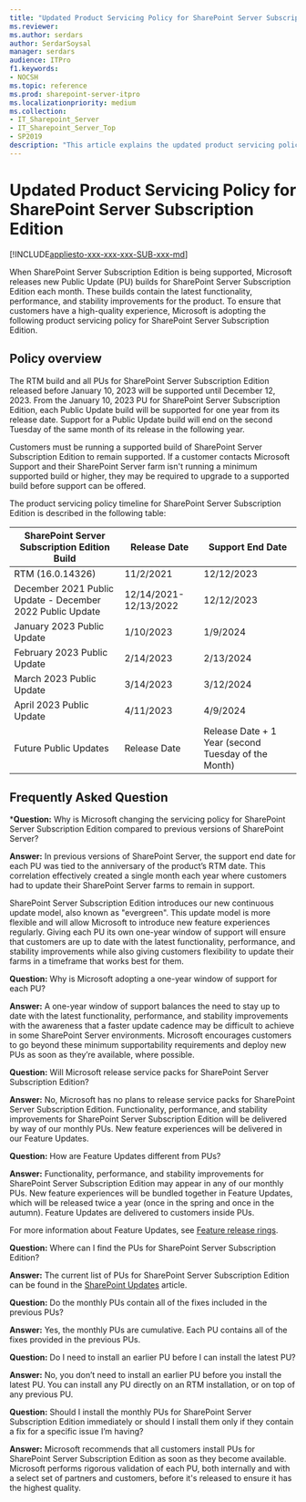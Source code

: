 ```yaml
---
title: "Updated Product Servicing Policy for SharePoint Server Subscription Edition"
ms.reviewer:
ms.author: serdars
author: SerdarSoysal
manager: serdars
audience: ITPro
f1.keywords:
- NOCSH
ms.topic: reference
ms.prod: sharepoint-server-itpro
ms.localizationpriority: medium
ms.collection:
- IT_Sharepoint_Server
- IT_Sharepoint_Server_Top
- SP2019
description: "This article explains the updated product servicing policy of SharePoint Server Subscription Edition."
---
```


# Updated Product Servicing Policy for SharePoint Server Subscription Edition

[!INCLUDE[appliesto-xxx-xxx-xxx-SUB-xxx-md](../includes/appliesto-xxx-xxx-xxx-SUB-xxx-md.md)]

When SharePoint Server Subscription Edition is being supported, Microsoft releases new Public Update (PU) builds for SharePoint Server Subscription Edition each month. These builds contain the latest functionality, performance, and stability improvements for the product. To ensure that customers have a high-quality experience, Microsoft is adopting the following product servicing policy for SharePoint Server Subscription Edition.

## Policy overview

The RTM build and all PUs for SharePoint Server Subscription Edition released before January 10, 2023 will be supported until December 12, 2023. From the January 10, 2023 PU for SharePoint Server Subscription Edition, each Public Update build will be supported for one year from its release date. Support for a Public Update build will end on the second Tuesday of the same month of its release in the following year.

Customers must be running a supported build of SharePoint Server Subscription Edition to remain supported. If a customer contacts Microsoft Support and their SharePoint Server farm isn't running a minimum supported build or higher, they may be required to upgrade to a supported build before support can be offered.

The product servicing policy timeline for SharePoint Server Subscription Edition is described in the following table:

|SharePoint Server Subscription Edition Build|Release Date|Support End Date|
|---|---|---|
|RTM (16.0.14326)|11/2/2021|12/12/2023|
|December 2021 Public Update - December 2022 Public Update|12/14/2021-12/13/2022|12/12/2023|
|January 2023 Public Update|1/10/2023|1/9/2024|
|February 2023 Public Update|2/14/2023|2/13/2024|
|March 2023 Public Update|3/14/2023|3/12/2024|
|April 2023 Public Update|4/11/2023|4/9/2024|
|Future Public Updates|Release Date|Release Date + 1 Year (second Tuesday of the Month)|

## Frequently Asked Question

***Question:** Why is Microsoft changing the servicing policy for SharePoint Server Subscription Edition compared to previous versions of SharePoint Server?

**Answer:** In previous versions of SharePoint Server, the support end date for each PU was tied to the anniversary of the product’s RTM date. This correlation effectively created a single month each year where customers had to update their SharePoint Server farms to remain in support.

SharePoint Server Subscription Edition introduces our new continuous update model, also known as "evergreen". This update model is more flexible and will allow Microsoft to introduce new feature experiences regularly. Giving each PU its own one-year window of support will ensure that customers are up to date with the latest functionality, performance, and stability improvements while also giving customers flexibility to update their farms in a timeframe that works best for them.

**Question:** Why is Microsoft adopting a one-year window of support for each PU?

**Answer:** A one-year window of support balances the need to stay up to date with the latest functionality, performance, and stability improvements with the awareness that a faster update cadence may be difficult to achieve in some SharePoint Server environments. Microsoft encourages customers to go beyond these minimum supportability requirements and deploy new PUs as soon as they’re available, where possible.

**Question:** Will Microsoft release service packs for SharePoint Server Subscription Edition?

**Answer:** No, Microsoft has no plans to release service packs for SharePoint Server Subscription Edition. Functionality, performance, and stability improvements for SharePoint Server Subscription Edition will be delivered by way of our monthly PUs. New feature experiences will be delivered in our Feature Updates.

**Question:** How are Feature Updates different from PUs?

**Answer:** Functionality, performance, and stability improvements for SharePoint Server Subscription Edition may appear in any of our monthly PUs. New feature experiences will be bundled together in Feature Updates, which will be released twice a year (once in the spring and once in the autumn). Feature Updates are delivered to customers inside PUs.

For more information about Feature Updates, see [Feature release rings](../administration/feature-release-rings.md).

**Question:** Where can I find the PUs for SharePoint Server Subscription Edition?

**Answer:** The current list of PUs for SharePoint Server Subscription Edition can be found in the [SharePoint Updates](/officeupdates/sharepoint-updates) article.

**Question:** Do the monthly PUs contain all of the fixes included in the previous PUs?

**Answer:** Yes, the monthly PUs are cumulative. Each PU contains all of the fixes provided in the previous PUs.

**Question:** Do I need to install an earlier PU before I can install the latest PU?

**Answer:** No, you don’t need to install an earlier PU before you install the latest PU. You can install any PU directly on an RTM installation, or on top of any previous PU.

**Question:** Should I install the monthly PUs for SharePoint Server Subscription Edition immediately or should I install them only if they contain a fix for a specific issue I’m having?

**Answer:** Microsoft recommends that all customers install PUs for SharePoint Server Subscription Edition as soon as they become available. Microsoft performs rigorous validation of each PU, both internally and with a select set of partners and customers, before it's released to ensure it has the highest quality.
